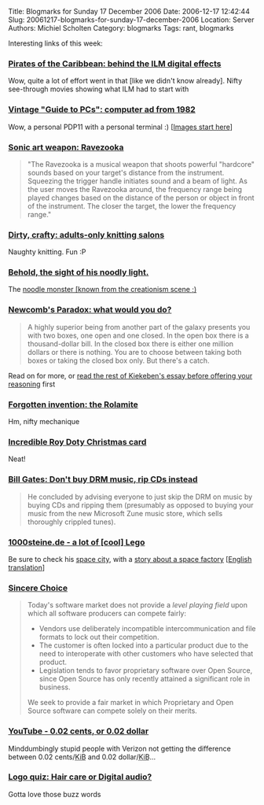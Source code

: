 Title: Blogmarks for Sunday 17 December 2006
Date: 2006-12-17 12:42:44
Slug: 20061217-blogmarks-for-sunday-17-december-2006
Location: Server
Authors: Michiel Scholten
Category: blogmarks
Tags: rant, blogmarks

<p>Interesting links of this week:</p>
<h3><a href="http://www.boingboing.net/2006/12/15/pirates_of_the_carib.html">Pirates of the Caribbean: behind the ILM digital effects</a></h3>
<p>Wow, quite a lot of effort went in that [like we didn't know already]. Nifty see-through movies showing what ILM had to start with</p>
<h3><a href="http://www.boingboing.net/2006/12/15/vintage_guide_to_pcs.html">Vintage "Guide to PCs": computer ad from 1982</a></h3>
<p>Wow, a personal PDP11 with a personal terminal :) [<a href="http://www.flickr.com/photos/73558513@N00/323228108/in/photostream/">Images start here</a>]</p>
<h3><a href="http://www.boingboing.net/2006/12/15/sonic_art_weapon_rav.html">Sonic art weapon: Ravezooka</a></h3>
<blockquote><p>"The Ravezooka is a musical weapon that shoots powerful "hardcore" sounds based on your target's distance from the instrument. Squeezing the trigger handle initiates sound and a beam of light. As the user moves the Ravezooka around, the frequency range being played changes based on the distance of the person or object in front of the instrument. The closer the target, the lower the frequency range."</p></blockquote>
<h3><a href="http://www.boingboing.net/2006/12/15/dirty_crafty_adultso.html">Dirty, crafty: adults-only knitting salons</a></h3>
<p>Naughty knitting. Fun :P</p>
<h3><a href="http://www.boingboing.net/2006/12/15/behold_the_sight_of_.html">Behold, the sight of his noodly light.</a></h3>
<p>The <a href="http://aquariusoft.org/~mbscholt/blogmarks.php?year=2006&amp;month=01#uri867">noodle monster [known from the creationism scene ;)</a></p>
<h3><a href="http://www.boingboing.net/2006/12/14/newcombs_paradox_wha.html">Newcomb's Paradox: what would you do?</a></h3>
<blockquote><p>A highly superior being from another part of the galaxy presents you with two boxes, one open and one closed. In the open box there is a thousand-dollar bill. In the closed box there is either one million dollars or there is nothing. You are to choose between taking both boxes or taking the closed box only. But there's a catch.</p></blockquote>

<p>Read on for more, or <a href="http://members.aol.com/kiekeben/newcomb.html">read the rest of Kiekeben's essay before offering your reasoning</a> first</p>
<h3><a href="http://www.boingboing.net/2006/12/07/forgotten_invention_.html">Forgotten invention: the Rolamite</a></h3>
<p>Hm, nifty mechanique</p>
<h3><a href="http://www.boingboing.net/2006/12/14/incredible_roy_doty_.html">Incredible Roy Doty Christmas card</a></h3>
<p>Neat!</p>
<h3><a href="http://www.boingboing.net/2006/12/14/bill_gates_dont_buy_.html">Bill Gates: Don't buy DRM music, rip CDs instead</a></h3>
<blockquote><p>He concluded by advising everyone to just skip the DRM on music by buying CDs and ripping them (presumably as opposed to buying your music from the new Microsoft Zune music store, which sells thoroughly crippled tunes).</p></blockquote>
<h3><a href="http://festum.de/1000steine/myimages/herrminator">1000steine.de - a lot of [cool] Lego</a></h3>
<p>Be sure to check his <a href="http://festum.de/1000steine/myimages/album717">space city</a>, with a <a href="http://festum.de/1000steine/myimages/album653">story about a space factory</a> [<a href="http://news.lugnet.com/space/?n=13108">English translation</a>]</p>
<h3><a href="http://www.sincerechoice.org/">Sincere Choice</a></h3>
<blockquote><p>Today's software market does not provide a <i>level
playing field</i> upon which all software producers can
compete fairly:</p>

<ul>
<li>Vendors use deliberately incompatible
intercommunication and file formats to lock out their
competition.</li>

<li>The customer is often locked into a particular
product due to the need to interoperate with other
customers who have selected that product.</li>

<li>Legislation tends to favor proprietary software over
Open Source, since Open Source has only recently attained
a significant role in business.</li>
</ul>

<p>We seek to provide a fair market in which Proprietary
and Open Source software can compete solely on their
merits.</p></blockquote>
<h3><a href="http://www.youtube.com/watch?v=Gp0HyxQv97Q">YouTube - 0.02 cents, or 0.02 dollar</a></h3>
<p>Minddumbingly stupid people with Verizon not getting the difference between 0.02 cents/<acronym title="Kilobyte">KiB</acronym> and 0.02 dollar/<acronym title="Kilobyte">KiB</acronym>...</p>
<h3><a href="http://ridiculousfish.com/blog/archives/2006/12/11/logos/">Logo quiz: Hair care or Digital audio?</a></h3>
<p>Gotta love those buzz words</p>
